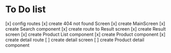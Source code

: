 # To Do list
[x] config routes
[x] create 404 not found Screen
[x] create MainScreen
[x] create Search component
[x] create route to Result screen
[x] create Result screen
[x] create Product List component
[x] create Product component
[x] create detail route
[ ] create detail screen 
[ ] create Product detail component
